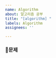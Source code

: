 ```yaml
---
name: Algorithm
about: 알고리즘 공부
title: "[algorithm] "
labels: Algorithm
assignees: ''

---
```


### 🤔문제
